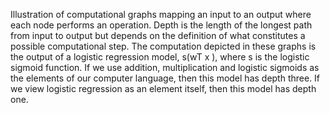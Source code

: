 Illustration of computational graphs mapping an input to an output where
each node performs an operation. Depth is the length of the longest path from input to
output but depends on the definition of what constitutes a possible computational step.
The computation depicted in these graphs is the output of a logistic regression model,
s(wT x ), where s is the logistic sigmoid function. If we use addition, multiplication and
logistic sigmoids as the elements of our computer language, then this model has depth
three. If we view logistic regression as an element itself, then this model has depth one.